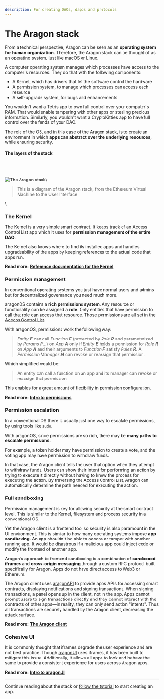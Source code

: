 ```yaml
---
description: For creating DAOs, dapps and protocols
---
```


# The Aragon stack

From a technical perspective, Aragon can be seen as an **operating system for human organization**. Therefore, the Aragon stack can be thought of as an operating system, just like macOS or Linux.

A computer operating system manages which processes have access to the computer's resources. They do that with the following components:

* A Kernel, which has drivers that let the software control the hardware
* A permission system, to manage which processes can access each resource
* A self-upgrade system, for bugs and enhancements

You wouldn't want a Tetris app to own full control over your computer's RAM. That would enable tampering with other apps or stealing precious information. Similarly, you wouldn't want a CryptoKitties app to have full control over the funds of your DAO.

The role of the OS, and in this case of the Aragon stack, is to create an environment in which **apps can abstract over the underlying resources**, while ensuring security.

#### The layers of the stack <a href="#the-layers-of-the-stack" id="the-layers-of-the-stack"></a>

\
\
\
![The Aragon stack](https://hack.aragon.org/docs/assets/architecture.svg)\


> This is a diagram of the Aragon stack, from the Ethereum Virtual Machine to the User Interface

\


### The Kernel <a href="#the-kernel" id="the-kernel"></a>

The Kernel is a very simple smart contract. It keeps track of an Access Control List app which it uses for **permission management of the entire DAO**.

The Kernel also knows where to find its installed apps and handles upgradeability of the apps by keeping references to the actual code that apps run.

**Read more:** [**Reference documentation for the Kernel**](https://hack.aragon.org/docs/aragonos-ref.html#kernel)

### Permission management <a href="#permission-management" id="permission-management"></a>

In conventional operating systems you just have normal users and admins but for decentralized governance you need much more.

aragonOS contains a **rich permissions system**. Any resource or functionality can be assigned a **role**. Only entities that have permission to call that role can access that resource. Those permissions are all set in the [Access Control List](https://hack.aragon.org/docs/acl-intro.html).

With aragonOS, permissions work the following way:

> _Entity **E**_ can call _Function **F**_ (protected by _Role **R**_ and parameterized by _Params **P**_...) on _App **A**_ only if _Entity **E**_ holds a permission for _Role **R**_ on _App **A**_ and their arguments to _Function **F**_ satisfy _Rules **R**_. A _Permission Manager **M**_ can revoke or reassign that permission.

Which simplified would be:

> An entity can call a function on an app and its manager can revoke or reassign that permission

This enables for a great amount of flexibility in permission configuration.

**Read more:** [**Intro to permissions**](https://hack.aragon.org/docs/acl-intro.html)

### Permission escalation <a href="#permission-escalation" id="permission-escalation"></a>

In a conventional OS there is usually just one way to escalate permissions, by using tools like `sudo`.

With aragonOS, since permissions are so rich, there may be **many paths to escalate permissions**.

For example, a token holder may have permission to create a vote, and the voting app may have permission to withdraw funds.

In that case, the Aragon client tells the user that option when they attempt to withdraw funds. Users can show their intent for performing an action by trying to execute it directly without having to know the process for executing the action. By traversing the Access Control List, Aragon can automatically determine the path needed for executing the action.

### Full sandboxing <a href="#full-sandboxing" id="full-sandboxing"></a>

Permission management is key for allowing security at the smart contract level. This is similar to the Kernel, filesystem and process security in a conventional OS.

Yet the Aragon client is a frontend too, so security is also paramount in the UI environment. This is similar to how many operating systems impose **app sandboxing**. An app shouldn't be able to access or tamper with another running app. It would be disastrous if a malicious app could inject code or modify the frontend of another app.

Aragon's approach to frontend sandboxing is a combination of **sandboxed iframes** and **cross-origin messaging** through a custom RPC protocol built specifically for Aragon. Apps do not have direct access to Web3 or Ethereum.

The Aragon client uses [aragonAPI](https://hack.aragon.org/docs/api-intro.html) to provide apps APIs for accessing smart contracts, displaying notifications and signing transactions. When signing transactions, a panel opens up in the client, not in the app. Apps cannot prompt users to sign transactions directly and they cannot interact with the contracts of other apps—in reality, they can only send action "intents". Thus all transactions are securely handled by the Aragon client, decreasing the attack surface.

**Read more:** [**The Aragon client**](https://hack.aragon.org/docs/client.html)

### Cohesive UI <a href="#cohesive-ui" id="cohesive-ui"></a>

It is commonly thought that iframes degrade the user experience and are not best practice. Though [aragonUI](https://hack.aragon.org/docs/aragonui-intro.html) uses iframes, it has been built to mitigate this issue. Additionally, it allows all apps to look and behave the same to provide a consistent experience for users across Aragon apps.

**Read more:** [**Intro to aragonUI**](https://hack.aragon.org/docs/aragonui-intro.html)

***

Continue reading about the stack or [follow the tutorial](https://hack.aragon.org/docs/tutorial.html) to start creating an app.
